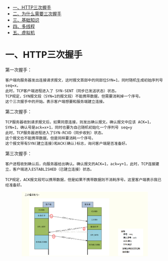 * [一、HTTP三次握手](#一HTTP三次握手)
* [二、为什么需要三次握手](#二为什么需要三次握手)
* [三、基础知识](#三图片的插入方式)
* [四、多线程](#三图片的插入方式)
* [五、虚拟机](#三图片的插入方式)


# 一、HTTP三次握手
第一次握手：
 
    客户端向服务器发出连接请求报文，这时报文首部中的同部位SYN=1，同时随机生成初始序列号 seq=x，
    此时，TCP客户端进程进入了 SYN-SENT（同步已发送状态）状态。
    TCP规定，SYN报文段（SYN=1的报文段）不能携带数据，但需要消耗掉一个序号。
    这个三次握手中的开始。表示客户端想要和服务端建立连接。
第二次握手：

    TCP服务器收到请求报文后，如果同意连接，则发出确认报文。确认报文中应该 ACK=1，SYN=1，确认号是ack=x+1，同时也要为自己随机初始化一个序列号 seq=y
    此时，TCP服务器进程进入了SYN-RCVD（同步收到）状态。
    这个报文也不能携带数据，但是同样要消耗一个序号。
    这个报文带有SYN(建立连接)和ACK(确认)标志，询问客户端是否准备好。
第三次握手：

    客户进程收到确认后，向服务器给出确认。确认报文的ACK=1，ack=y+1，此时，TCP连接建立，客户端进入ESTABLISHED（已建立连接）状态。
    
    TCP规定，ACK报文段可以携带数据，但是如果不携带数据则不消耗序号。这里客户端表示我已经准备好。
    
<div align="center">
    <img src="https://github.com/zhangzeGIT/note/blob/master/assets/三次握手.png" width="400px">
</div>


    














